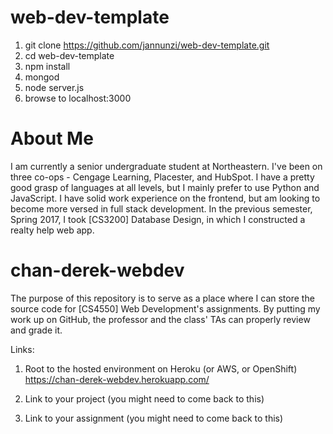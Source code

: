 # web-dev-template

1. git clone https://github.com/jannunzi/web-dev-template.git
1. cd web-dev-template
1. npm install
1. mongod
1. node server.js
1. browse to localhost:3000

# About Me

I am currently a senior undergraduate student at Northeastern. I've been on three co-ops - Cengage Learning, Placester, and HubSpot. I have a pretty good grasp of languages at all levels, but I mainly prefer to use Python and JavaScript. I have solid work experience on the frontend, but am looking to become more versed in full stack development. In the previous semester, Spring 2017, I took [CS3200] Database Design, in which I constructed a realty help web app. 
 
# chan-derek-webdev

The purpose of this repository is to serve as a place where I can store the source code for [CS4550] Web Development's assignments. By putting my work up on GitHub, the professor and the class' TAs can properly review and grade it. 

Links:
1. Root to the hosted environment on Heroku (or AWS, or OpenShift)
https://chan-derek-webdev.herokuapp.com/
2. Link to your project (you might need to come back to this)

3. Link to your assignment (you might need to come back to this)
